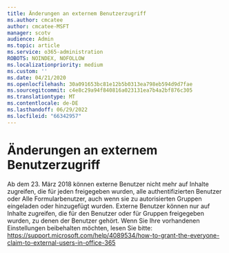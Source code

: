 ```yaml
---
title: Änderungen an externem Benutzerzugriff
ms.author: cmcatee
author: cmcatee-MSFT
manager: scotv
audience: Admin
ms.topic: article
ms.service: o365-administration
ROBOTS: NOINDEX, NOFOLLOW
ms.localizationpriority: medium
ms.custom: ''
ms.date: 04/21/2020
ms.openlocfilehash: 30a091653bc81e12b5b0313ea798eb594d9d7fae
ms.sourcegitcommit: c4e8c29a94f840816a023131ea7b4a2bf876c305
ms.translationtype: MT
ms.contentlocale: de-DE
ms.lasthandoff: 06/29/2022
ms.locfileid: "66342957"
---
```

# <a name="changes-to-external-user-access"></a>Änderungen an externem Benutzerzugriff

Ab dem 23. März 2018 können externe Benutzer nicht mehr auf Inhalte zugreifen, die für jeden freigegeben wurden, alle authentifizierten Benutzer oder Alle Formularbenutzer, auch wenn sie zu autorisierten Gruppen eingeladen oder hinzugefügt wurden. Externe Benutzer können nur auf Inhalte zugreifen, die für den Benutzer oder für Gruppen freigegeben wurden, zu denen der Benutzer gehört. Wenn Sie Ihre vorhandenen Einstellungen beibehalten möchten, lesen Sie bitte: https://support.microsoft.com/help/4089534/how-to-grant-the-everyone-claim-to-external-users-in-office-365
  

